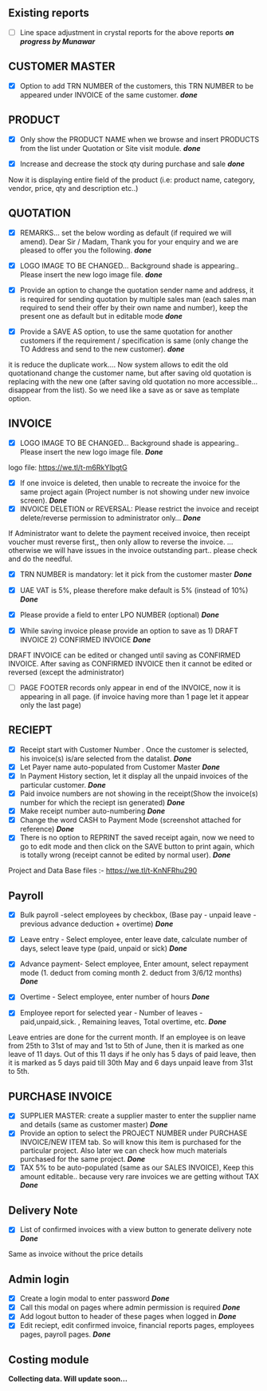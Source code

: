 ## Existing reports
- [ ] Line space adjustment in crystal reports for the above reports ***on progress by Munawar***

## CUSTOMER MASTER
- [x] Option to add TRN NUMBER of the customers, this TRN NUMBER to be appeared under INVOICE of the same customer.  ***done***

## PRODUCT
- [x] Only show the PRODUCT NAME when we browse and insert PRODUCTS from the list under Quotation or Site visit module. ***done***

- [x] Increase and decrease the stock qty during purchase and sale ***done***


Now it is displaying entire field of the product (i.e: product name, category, vendor, price, qty and description etc..)

## QUOTATION
- [x] REMARKS… set the below wording as default (if required we will amend).
      Dear Sir / Madam,
      Thank you for your enquiry and we are pleased to offer you the following. ***done***
      
- [x] LOGO IMAGE TO BE CHANGED… Background shade is appearing.. Please insert the new logo image file.  ***done***


- [x] Provide an option to change the quotation sender name and address, it is required for sending quotation by multiple sales man (each sales man required to send their offer by their own name and number), keep the present one as default but in editable mode ***done***

- [x] Provide a SAVE AS option, to use the same quotation for another customers if the requirement / specification is same (only change the TO Address and send to the new customer). ***done***

it is reduce the duplicate work…. Now system allows to edit the old quotationand change the customer name, but after saving old quotation is replacing with the new one (after saving old quotation no more accessible… disappear from the list). So we need like a save as or save as template option. 

## INVOICE
- [x] LOGO IMAGE TO BE CHANGED… Background shade is appearing.. Please insert the new logo image file. ***Done***


logo file: https://we.tl/t-m6RkYIbgtG

- [x] If one invoice is deleted, then unable to recreate the invoice for the same project again (Project number is not showing under new invoice screen). ***Done***
- [x] INVOICE DELETION or REVERSAL: Please restrict the invoice and receipt delete/reverse permission to administrator only… ***Done***

If Administrator want to delete the payment received invoice, then receipt voucher must reverse first,, then only allow to reverse the invoice. … otherwise we will have issues in the invoice outstanding part.. please check and do the needful. 

- [x] TRN NUMBER is mandatory: let it pick from the customer master  ***Done***
- [x] UAE VAT is 5%, please therefore make default is 5% (instead of 10%)  ***Done***
- [x] Please provide a field to enter LPO NUMBER (optional) ***Done***
- [x] While saving invoice please provide an option to save as 1) DRAFT INVOICE 2) CONFIRMED INVOICE ***Done***


DRAFT INVOICE can be edited or changed until saving as CONFIRMED INVOICE. After saving as CONFIRMED INVOICE then it cannot be edited or reversed (except the administrator)
- [ ] PAGE FOOTER records only appear in end of the INVOICE, now it is appearing in all page. (if invoice having more than 1 page let it appear only the last page)

## RECIEPT
- [x] Receipt start with Customer Number . Once the customer is selected, his invoice(s) is/are selected from the datalist. ***Done*** 
- [x] Let Payer name auto-populated from Customer Master ***Done*** 
- [x] In Payment History section, let it display all the unpaid invoices of the particular customer. ***Done***
- [x] Paid invoice numbers are not showing in the receipt(Show the invoice(s) number for which the reciept isn generated)  ***Done***
- [x] Make receipt number auto-numbering	 ***Done***
- [x] Change the word CASH to Payment Mode  (screenshot attached for reference) ***Done***
- [x] There is no option to REPRINT the saved receipt again, now we need to go to edit mode and then click on the SAVE button to print again, which is totally wrong (receipt cannot be edited by normal user). ***Done***

Project and Data Base files :-  https://we.tl/t-KnNFRhu290

## Payroll
- [x] Bulk payroll -select employees by checkbox, (Base pay - unpaid leave - previous advance deduction + overtime) ***Done***
- [x] Leave entry - Select employee, enter leave date, calculate number of days, select leave type (paid, unpaid or sick) ***Done***

- [x] Advance payment- Select employee, Enter amount, select repayment mode (1. deduct from coming month 2. deduct from 3/6/12 months) ***Done***
- [x] Overtime - Select employee, enter number of hours ***Done***

- [x] Employee report for selected year - Number of leaves - paid,unpaid,sick. , Remaining leaves, Total overtime, etc. ***Done***

Leave entries are done for the current month. If an employee is on leave from 25th to 31st of may and 1st to 5th of June, then it is marked as one leave of 11 days. Out of this 11 days if he only has 5 days of paid leave, then it is marked as 5 days paid till 30th May and 6 days unpaid leave from 31st to 5th.

## PURCHASE INVOICE
- [x] SUPPLIER MASTER: create a supplier master to enter the supplier name and details (same as customer master) ***Done***
- [x] Provide an option to select the PROJECT NUMBER under PURCHASE INVOICE/NEW ITEM tab. So will know this item is purchased for the particular project. Also later we can check how much materials purchased for the same project.  ***Done***
- [x] TAX 5% to be auto-populated (same as our SALES INVOICE),  Keep this amount editable.. because very rare invoices we are getting without TAX ***Done***

## Delivery Note
- [x] List of confirmed invoices with a view button to generate delivery note ***Done***

Same as invoice without the price details
## Admin login
- [x] Create a login modal to enter password ***Done***
- [x] Call this modal on pages where admin permission is required ***Done***
- [x] Add logout button to header of these pages when logged in ***Done***
- [x] Edit reciept, edit confirmed invoice, financial reports pages, employees pages, payroll pages. ***Done***

## Costing module
**Collecting data. Will update soon...**


